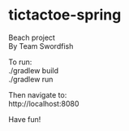 tictactoe-spring
================

Beach project  
By Team Swordfish  

To run:  
./gradlew build  
./gradlew run  
  
Then navigate to:  
http://localhost:8080  
  
Have fun!  
